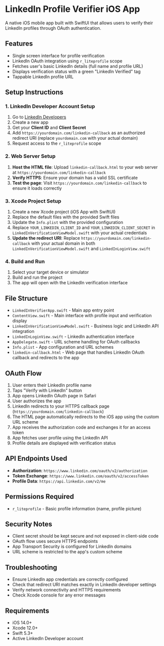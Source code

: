 # LinkedIn Profile Verifier iOS App

A native iOS mobile app built with SwiftUI that allows users to verify their LinkedIn profiles through OAuth authentication.

## Features

- Single screen interface for profile verification
- LinkedIn OAuth integration using `r_liteprofile` scope
- Fetches user's basic LinkedIn details (full name and profile URL)
- Displays verification status with a green "LinkedIn Verified" tag
- Tappable LinkedIn profile URL

## Setup Instructions

### 1. LinkedIn Developer Account Setup

1. Go to [LinkedIn Developers](https://www.linkedin.com/developers/)
2. Create a new app
3. Get your **Client ID** and **Client Secret**
4. Add `https://yourdomain.com/linkedin-callback` as an authorized redirect URI (replace `yourdomain.com` with your actual domain)
5. Request access to the `r_liteprofile` scope

### 2. Web Server Setup

1. **Host the HTML file**: Upload `linkedin-callback.html` to your web server at `https://yourdomain.com/linkedin-callback`
2. **Verify HTTPS**: Ensure your domain has a valid SSL certificate
3. **Test the page**: Visit `https://yourdomain.com/linkedin-callback` to ensure it loads correctly

### 3. Xcode Project Setup

1. Create a new Xcode project (iOS App with SwiftUI)
2. Replace the default files with the provided Swift files
3. Update the `Info.plist` with the provided configuration
4. Replace `YOUR_LINKEDIN_CLIENT_ID` and `YOUR_LINKEDIN_CLIENT_SECRET` in `LinkedInVerificationViewModel.swift` with your actual credentials
5. **Update the redirect URI**: Replace `https://yourdomain.com/linkedin-callback` with your actual domain in both `LinkedInVerificationViewModel.swift` and `LinkedInLoginView.swift`

### 4. Build and Run

1. Select your target device or simulator
2. Build and run the project
3. The app will open with the LinkedIn verification interface

## File Structure

- `LinkedInVerifierApp.swift` - Main app entry point
- `ContentView.swift` - Main interface with profile input and verification display
- `LinkedInVerificationViewModel.swift` - Business logic and LinkedIn API integration
- `LinkedInLoginView.swift` - LinkedIn authentication interface
- `AppDelegate.swift` - URL scheme handling for OAuth callbacks
- `Info.plist` - App configuration and URL schemes
- `linkedin-callback.html` - Web page that handles LinkedIn OAuth callback and redirects to the app

## OAuth Flow

1. User enters their LinkedIn profile name
2. Taps "Verify with LinkedIn" button
3. App opens LinkedIn OAuth page in Safari
4. User authorizes the app
5. LinkedIn redirects to your HTTPS callback page (`https://yourdomain.com/linkedin-callback`)
6. The HTML page automatically redirects to the iOS app using the custom URL scheme
7. App receives the authorization code and exchanges it for an access token
8. App fetches user profile using the LinkedIn API
9. Profile details are displayed with verification status

## API Endpoints Used

- **Authorization**: `https://www.linkedin.com/oauth/v2/authorization`
- **Token Exchange**: `https://www.linkedin.com/oauth/v2/accessToken`
- **Profile Data**: `https://api.linkedin.com/v2/me`

## Permissions Required

- `r_liteprofile` - Basic profile information (name, profile picture)

## Security Notes

- Client secret should be kept secure and not exposed in client-side code
- OAuth flow uses secure HTTPS endpoints
- App Transport Security is configured for LinkedIn domains
- URL scheme is restricted to the app's custom scheme

## Troubleshooting

- Ensure LinkedIn app credentials are correctly configured
- Check that redirect URI matches exactly in LinkedIn developer settings
- Verify network connectivity and HTTPS requirements
- Check Xcode console for any error messages

## Requirements

- iOS 14.0+
- Xcode 12.0+
- Swift 5.3+
- Active LinkedIn Developer account
